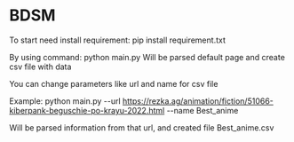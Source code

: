# BDSM

To start need install requirement: pip install requirement.txt

By using command: python main.py 
Will be parsed default page and create csv file with data

You can change parameters like url and name for csv file

Example: python main.py --url https://rezka.ag/animation/fiction/51066-kiberpank-beguschie-po-krayu-2022.html --name Best_anime

Will be parsed information from that url, and created file Best_anime.csv
